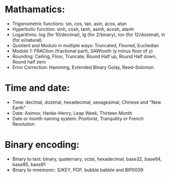# Mathamatics:
* Trigonometric functions: sin, cos, tan, asin, acos, atan
* Hyperbolic function: sinh, cosh, tanh, asinh, acosh, atanh
* Logarithms: log (for 10/decimal), lg (for 2/binary), lon (for 12/dozenal), ln (for e/natural)
* Quotient and Modulo in multiple ways: Truncated, Floored, Eucliedian
* Modulo 1: FRACtion (fractional part), SAWtooth (y minus floor of y)
* Rounding: Ceiling, Floor, Truncate, Round Half up, Round Half down, Round half zero
* Error Correction: Hamming, Extended Binary Golay, Reed–Solomon

# Time and date:
* Time: decimal, dozenal, hexadecimal, sexagesimal, Chinese and "New Earth"
* Date: Asimov, Hanke-Henry, Leap Week, Thirteen Month
* Date or month naming system: Positivist, Tranquility or French Revolution

# Binary encoding:
* Binary to text: binary, quaternary, octal, hexadecimal,  base32, base64, base85, base91
* Binary to mnemonic: S/KEY, PGP, bubble babble and BIP0039